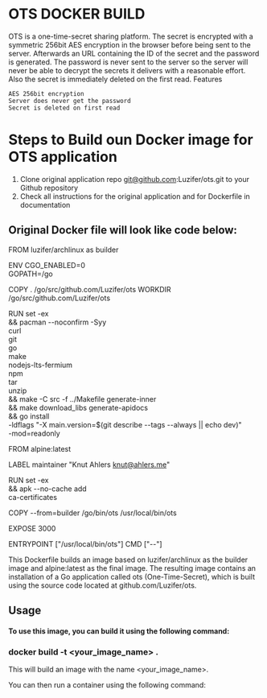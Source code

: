 # OTS DOCKER BUILD

OTS is a one-time-secret sharing platform. The secret is encrypted with a symmetric 256bit AES encryption in the browser before being sent to the server. Afterwards an URL containing the ID of the secret and the password is generated. The password is never sent to the server so the server will never be able to decrypt the secrets it delivers with a reasonable effort. Also the secret is immediately deleted on the first read.
Features

    AES 256bit encryption
    Server does never get the password
    Secret is deleted on first read

# Steps to Build oun Docker image for  OTS application 

1) Clone  original  application repo git@github.com:Luzifer/ots.git to your Github repository
2) Check all instructions for the  original  application and  for Dockerfile in documentation 
## Original Docker  file will look like  code  below:

FROM luzifer/archlinux as builder

ENV CGO_ENABLED=0 \
    GOPATH=/go

COPY . /go/src/github.com/Luzifer/ots
WORKDIR /go/src/github.com/Luzifer/ots

RUN set -ex \
 && pacman --noconfirm -Syy \
      curl \
      git \
      go \
      make \
      nodejs-lts-fermium \
      npm \
      tar \
      unzip \
 && make -C src -f ../Makefile generate-inner \
 && make download_libs generate-apidocs \
 && go install \
      -ldflags "-X main.version=$(git describe --tags --always || echo dev)" \
      -mod=readonly


FROM alpine:latest

LABEL maintainer "Knut Ahlers <knut@ahlers.me>"

RUN set -ex \
 && apk --no-cache add \
      ca-certificates

COPY --from=builder /go/bin/ots /usr/local/bin/ots

EXPOSE 3000

ENTRYPOINT ["/usr/local/bin/ots"]
CMD ["--"]


This Dockerfile builds an image based on luzifer/archlinux as the builder image and alpine:latest as the final image. The resulting image contains an installation of a Go application called ots (One-Time-Secret), which is built using the source code located at github.com/Luzifer/ots.

## Usage
#### To use this image, you can build it using the following command:


### docker build -t <your_image_name> .

This will build an image with the name <your_image_name>.

You can then run a container using the following command:

